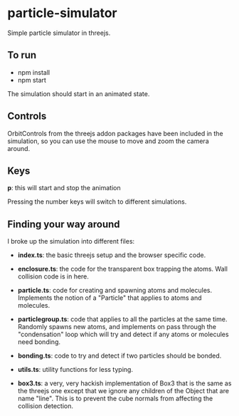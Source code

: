 # particle-simulator

Simple particle simulator in threejs.

## To run 

* npm install
* npm start

The simulation should start in an animated state.

## Controls

OrbitControls from the threejs addon packages have been included in the
simulation, so you can use the mouse to move and zoom the camera around.

## Keys

**p**: this will start and stop the animation

Pressing the number keys will switch to different simulations.

## Finding your way around

I broke up the simulation into different files:

* **index.ts**: the basic threejs setup and the browser specific code.

* **enclosure.ts**: the code for the transparent box trapping the atoms.
  Wall collision code is in here.

* **particle.ts**: code for creating and spawning atoms and molecules.
  Implements the notion of a "Particle" that applies to atoms and molecules.

* **particlegroup.ts**: code that applies to all the particles at the same
  time.  Randomly spawns new atoms, and implements on pass through the
  "condensation" loop which will try and detect if any atoms or molecules
  need bonding.

* **bonding.ts**: code to try and detect if two particles should be bonded.

* **utils.ts**: utility functions for less typing.

* **box3.ts**: a very, very hackish implementation of Box3 that is the same
  as the threejs one except that we ignore any children of the Object that
  are name "line".  This is to prevent the cube normals from affecting the
  collision detection.
